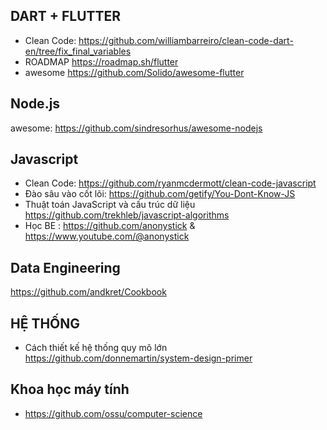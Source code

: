 ## DART + FLUTTER

* Clean Code: 
https://github.com/williambarreiro/clean-code-dart-en/tree/fix_final_variables
* ROADMAP
https://roadmap.sh/flutter
* awesome
https://github.com/Solido/awesome-flutter

## Node.js
awesome: https://github.com/sindresorhus/awesome-nodejs

## Javascript
* Clean Code:
https://github.com/ryanmcdermott/clean-code-javascript
* Đào sâu vào cốt lõi: 
https://github.com/getify/You-Dont-Know-JS
* Thuật toán JavaScript và cấu trúc dữ liệu
https://github.com/trekhleb/javascript-algorithms
* Học BE : 
https://github.com/anonystick  &  
https://www.youtube.com/@anonystick

## Data Engineering
https://github.com/andkret/Cookbook

## HỆ THỐNG
* Cách thiết kế hệ thống quy mô lớn
https://github.com/donnemartin/system-design-primer

## Khoa học máy tính
* https://github.com/ossu/computer-science
